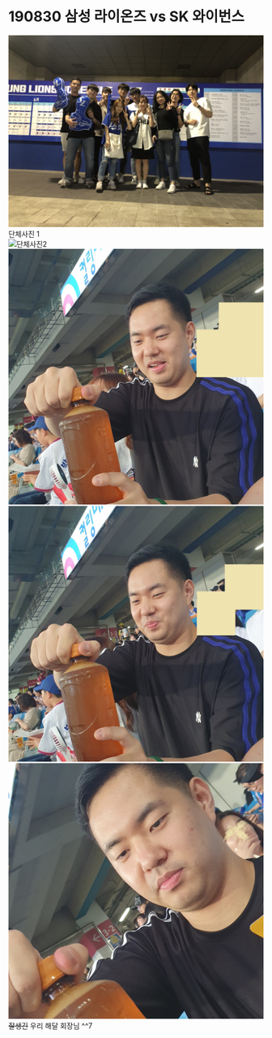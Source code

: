# 190830 삼성 라이온즈 vs SK 와이번스
![단체사진1](../Static/190830/group1.jpg)  
단체사진 1  
![단체사진2](../Static/190830/group2.png)  
![바보강민1](../Static/190830/qkqhrkdals1.jpg)
![바보강민2](../Static/190830/qkqhrkdals2.jpg)
![바보강민3](../Static/190830/qkqhrkdals3.jpg)
~~잘생긴~~ 우리 해달 회장님 ^^7